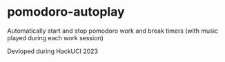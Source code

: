 # pomodoro-autoplay
Automatically start and stop pomodoro work and break timers (with music played during each work session)

Devloped during HackUCI 2023
